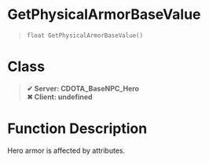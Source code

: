 # GetPhysicalArmorBaseValue
> `float GetPhysicalArmorBaseValue()`
# Class
> __✔ Server: CDOTA_BaseNPC_Hero__  
> __✖ Client: undefined__  
# Function Description
Hero armor is affected by attributes.
